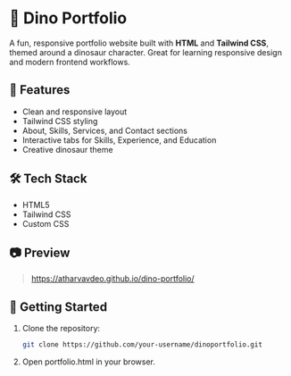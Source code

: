 # 🦖 Dino Portfolio

A fun, responsive portfolio website built with **HTML** and **Tailwind CSS**, themed around a dinosaur character. Great for learning responsive design and modern frontend workflows.

## 📌 Features
- Clean and responsive layout
- Tailwind CSS styling
- About, Skills, Services, and Contact sections
- Interactive tabs for Skills, Experience, and Education
- Creative dinosaur theme

## 🛠️ Tech Stack
- HTML5
- Tailwind CSS
- Custom CSS

## 📷 Preview
> https://atharvavdeo.github.io/dino-portfolio/

## 🚀 Getting Started
1. Clone the repository:
   ```bash
   git clone https://github.com/your-username/dinoportfolio.git

2. Open portfolio.html in your browser.
